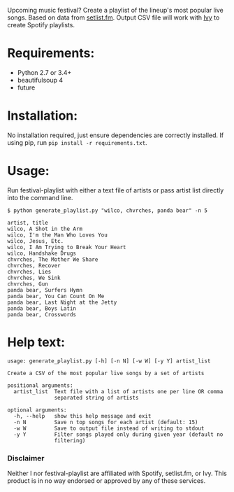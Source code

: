 Upcoming music festival? Create a playlist of the lineup's most popular live songs. Based on data from [setlist.fm](http://www.setlist.fm). Output CSV file will work with [Ivy](http://www.ivyishere.org/) to create Spotify playlists.

# Requirements:

* Python 2.7 or 3.4+
* beautifulsoup 4
* future

# Installation:
No installation required, just ensure dependencies are correctly installed. If using pip, run `pip install -r requirements.txt`.

# Usage:
Run festival-playlist with either a text file of artists or pass artist list directly into the command line. 

```
$ python generate_playlist.py "wilco, chvrches, panda bear" -n 5

artist, title
wilco, A Shot in the Arm
wilco, I'm the Man Who Loves You
wilco, Jesus, Etc.
wilco, I Am Trying to Break Your Heart
wilco, Handshake Drugs
chvrches, The Mother We Share
chvrches, Recover
chvrches, Lies
chvrches, We Sink
chvrches, Gun
panda bear, Surfers Hymn
panda bear, You Can Count On Me
panda bear, Last Night at the Jetty
panda bear, Boys Latin
panda bear, Crosswords
```

# Help text:

```
usage: generate_playlist.py [-h] [-n N] [-w W] [-y Y] artist_list

Create a CSV of the most popular live songs by a set of artists

positional arguments:
  artist_list  Text file with a list of artists one per line OR comma
               separated string of artists

optional arguments:
  -h, --help   show this help message and exit
  -n N         Save n top songs for each artist (default: 15)
  -w W         Save to output file instead of writing to stdout
  -y Y         Filter songs played only during given year (default no
               filtering)
```

### Disclaimer
Neither I nor festival-playlist are affiliated with Spotify, setlist.fm, or Ivy. This product is in no way endorsed or approved by any of these services.
